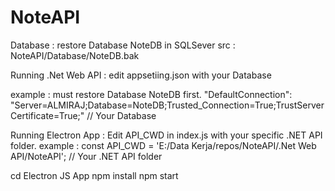# NoteAPI

Database :
restore Database NoteDB in SQLSever
src : NoteAPI/Database/NoteDB.bak

Running .Net Web API :
edit appsetiing.json with your Database 

example :
must restore Database NoteDB first.
"DefaultConnection": "Server=ALMIRAJ;Database=NoteDB;Trusted_Connection=True;TrustServerCertificate=True;" // Your Database

Running Electron App :
Edit API_CWD in index.js with your specific .NET API folder.
example :
const API_CWD = 'E:/Data Kerja/repos/NoteAPI/.Net Web API/NoteAPI'; // Your .NET API folder

cd Electron JS App
npm install
npm start
